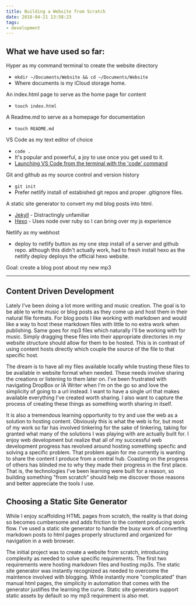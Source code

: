 ```yaml
---
title: Building a Website from Scratch
date: 2018-04-21 13:58:23
tags:
- development
---
```


## What we have used so far:

Hyper as my command terminal to create the website directory
- `mkdir ~/Documents/Website && cd ~/Documents/Website`
- Where documents is my iCloud storage home. 

An index.html page to serve as the home page for content
- `touch index.html`

A Readme.md to serve as a homepage for documentation
- `touch README.md`

VS Code as my text editor of choice
- `code .`
- It's popular and powerful, a joy to use once you get used to it. 
- [Launching VS Code from the terminal with the 'code' command](https://code.visualstudio.com/docs/setup/mac#_launching-from-the-command-line)

Git and github as my source control and version history 
- `git init`
- Prefer netlify install of estabished git repos and proper .gitignore files.

A static site generator to convert my md blog posts into html. 
- [Jekyll](https://jekyllrb.com/) - Distractingly unfamiliar
- [Hexo](https://hexo.io/) - Uses node over ruby so I can bring over my js experience

Netlify as my webhost
- deploy to netlify button as my one step install of a server and github repo. although this didn't actually work, had to fresh install hexo as the netlify deploy deploys the official hexo website. 

Goal: create a blog post about my new mp3

-----

## Content Driven Development

Lately I've been doing a lot more writing and music creation. The goal is to be able to write music or blog posts as they come up and host them in their natural file formats. For blog posts I like working with markdown and would like a way to host these markdown files with little to no extra work when publishing. Same goes for mp3 files which naturally I'll be working with for music. Simply dragging these files into their appropriate directories in my website structure should allow for them to be hosted. This is in contrast of using content hosts directly which couple the source of the file to that specific host.

The dream is to have all my files available locally while trusting these files to be available in website format when needed. These needs involve sharing the creations or listening to them later on. I've been frustrated with navigating DropBox or IA Writer when I'm on the go so and love the simplicity of going to a url instead. I want to have a single url that makes available everything I've created worth sharing. I also want to capture the process of creating these things as something worth sharing in itself. 

It is also a tremendous learning opportunity to try and use the web as a solution to hosting content. Obviously this is what the web is for, but most of my work so far has involved tinkering for the sake of tinkering, taking for granted what many of the solutions I was playing with are actually built for. I enjoy web development but realize that all of my successful web development progress has revolved around hosting something specfic and solving a specific problem. That problem again for me currently is wanting to share the content I produce from a central hub. Coasting on the progress of others has blinded me to why they made their progress in the first place. That is, the technologies I've been learning were built for a reason, so building something "from scratch" should help me discover those reasons and better appreciate the tools I use. 

## Choosing a Static Site Generator

While I enjoy scaffolding HTML pages from scratch, the reality is that doing so becomes cumbersome and adds friction to the content producing work flow. I've used a static site generator to handle the busy work of converting markdown posts to html pages properly structured and organized for navigation in a web browser.

The initial project was to create a website from scratch, introducing complexity as needed to solve specific requirements. The first two requirements were hosting markdown files and hosting mp3s. The static site generator was instantly recognized as needed to overcome the maintence involved with blogging. While instantly more "complicated" than manual html pages, the simplicity in automation that comes with the generator justifies the learning the curve. Static site generators support static assets by default so my mp3 requirement is also met. 
